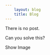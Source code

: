 ```yaml
---
    layout: blog
    title: Blog
---
```

<section>
    <p class="inActive cContent">There is no post.</p>
</section>
<section id="puzzleGame">
    <p class="cContent">Can you solve this?</p>
    <div id="container">
    </div>
    <div id="stat" class="cContent">
        <div id="message"></div>
        <a id="btnShowImage" class="btn cSm">Show Image</a>
    </div>    
</section>
<script src="{{ site.baseurl }}/assets/js/puzzleGame/app.js"></script>
<script type="text/javascript">puzzle.start()</script>